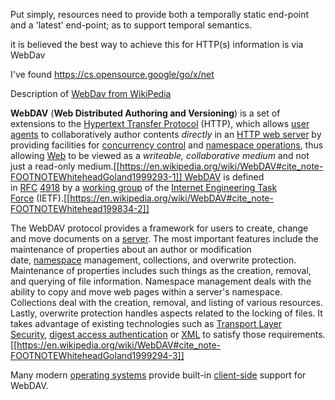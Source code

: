 Put simply, resources need to provide both a temporally static end-point and a 'latest' end-point; as to support temporal semantics.

it is believed the best way to achieve this for HTTP(s) information is via WebDav

I've found https://cs.opensource.google/go/x/net 

Description of  [WebDav from WikiPedia](https://en.wikipedia.org/wiki/WebDAV)

**WebDAV** (**Web Distributed Authoring and Versioning**) is a set of extensions to the [Hypertext Transfer Protocol](https://en.wikipedia.org/wiki/Hypertext_Transfer_Protocol "Hypertext Transfer Protocol") (HTTP), which allows [user agents](https://en.wikipedia.org/wiki/User_agent "User agent") to collaboratively author contents _directly_ in an [HTTP web server](https://en.wikipedia.org/wiki/Web_server "Web server") by providing facilities for [concurrency control](https://en.wikipedia.org/wiki/Concurrency_control "Concurrency control") and [namespace operations](https://en.wikipedia.org/wiki/Namespace "Namespace"), thus allowing [Web](https://en.wikipedia.org/wiki/World_Wide_Web "World Wide Web") to be viewed as a _writeable, collaborative medium_ and not just a read-only medium.[[https://en.wikipedia.org/wiki/WebDAV#cite_note-FOOTNOTEWhiteheadGoland1999293-1]] WebDAV is defined in [RFC](https://en.wikipedia.org/wiki/RFC_(identifier) "RFC (identifier)") [4918](https://datatracker.ietf.org/doc/html/rfc4918) by a [working group](https://en.wikipedia.org/wiki/Working_group "Working group") of the [Internet Engineering Task Force](https://en.wikipedia.org/wiki/Internet_Engineering_Task_Force "Internet Engineering Task Force") (IETF).[[https://en.wikipedia.org/wiki/WebDAV#cite_note-FOOTNOTEWhitehead199834-2]]

The WebDAV protocol provides a framework for users to create, change and move documents on a [server](https://en.wikipedia.org/wiki/Server_(computing) "Server (computing)"). The most important features include the maintenance of properties about an author or modification date, [namespace](https://en.wikipedia.org/wiki/Namespace "Namespace") management, collections, and overwrite protection. Maintenance of properties includes such things as the creation, removal, and querying of file information. Namespace management deals with the ability to copy and move web pages within a server's namespace. Collections deal with the creation, removal, and listing of various resources. Lastly, overwrite protection handles aspects related to the locking of files. It takes advantage of existing technologies such as [Transport Layer Security](https://en.wikipedia.org/wiki/Transport_Layer_Security "Transport Layer Security"), [digest access authentication](https://en.wikipedia.org/wiki/Digest_access_authentication "Digest access authentication") or [XML](https://en.wikipedia.org/wiki/XML "XML") to satisfy those requirements.[[https://en.wikipedia.org/wiki/WebDAV#cite_note-FOOTNOTEWhiteheadGoland1999294-3]]

Many modern [operating systems](https://en.wikipedia.org/wiki/Operating_system "Operating system") provide built-in [client-side](https://en.wikipedia.org/wiki/Client-side "Client-side") support for WebDAV.
